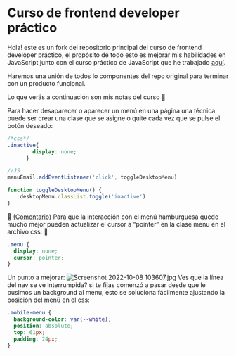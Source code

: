 # Curso de frontend developer práctico

Hola! este es un fork del repositorio principal del curso de frontend developer práctico, el propósito de todo esto es mejorar mis habilidades en JavaScript junto con el curso práctico de JavaScript que he trabajado [aquí](https://github.com/UnMecaNiko/cursoPracticoJavaScript).

Haremos una unión de todos lo componentes del repo original para terminar con un producto funcional.

Lo que verás a continuación son mis notas del curso 💚

Para hacer desaparecer o aparecer un menú en una página una técnica puede ser crear una clase que se asigne o quite cada vez que se pulse el botón deseado:

```css
/*css*/
.inactive{
        display: none;
      }
```
```js
//JS
menuEmail.addEventListener('click', toggleDesktopMenu)

function toggleDesktopMenu() {
    desktopMenu.classList.toggle('inactive')
}
````

🚀 [(Comentario)](https://platzi.com/comentario/4166440/) Para que la interacción con el menú hamburguesa quede mucho mejor pueden actualizar el cursor a “pointer” en la clase menu en el archivo css: 💚

```css
.menu {
  display: none;
  cursor: pointer;
}
```

Un punto a mejorar:
![Screenshot 2022-10-08 103607.jpg](https://static.platzi.com/media/user_upload/Screenshot%202022-10-08%20103607-35929556-c0a5-483e-ad37-c579790e5008.jpg)
Ves que la línea del nav se ve interrumpida? si te fijas comenzó a pasar desde que le pusimos un background al menu, esto se soluciona fácilmente ajustando la posición del menú en el css:
```css
.mobile-menu {
  background-color: var(--white);
  position: absolute;
  top: 61px;
  padding: 24px;
}
```